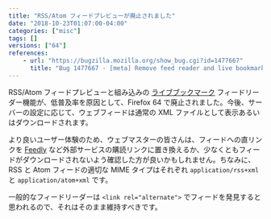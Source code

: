 ```yaml
---
title: "RSS/Atom フィードプレビューが廃止されました"
date: "2018-10-23T01:07:00-04:00"
categories: ["misc"]
tags: []
versions: ["64"]
references:
    - url: "https://bugzilla.mozilla.org/show_bug.cgi?id=1477667"
      title: "Bug 1477667 - [meta] Remove feed reader and live bookmarks support from Firefox"
---
```

RSS/Atom フィードプレビューと組み込みの [ライブブックマーク](https://support.mozilla.org/kb/live-bookmarks) フィードリーダー機能が、低普及率を原因として、Firefox 64 で廃止されました。今後、サーバーの設定に応じて、ウェブフィードは通常の XML ファイルとして表示あるいはダウンロードされます。

より良いユーザー体験のため、ウェブマスターの皆さんは、フィードへの直リンクを [Feedly](https://feedly.com/factory.html) など外部サービスの購読リンクに置き換えるか、少なくともフィードがダウンロードされないよう確認した方が良いかもしれません。ちなみに、RSS と Atom フィードの適切な MIME タイプはそれぞれ `application/rss+xml` と `application/atom+xml` です。

一般的なフィードリーダーは `<link rel="alternate">` でフィードを発見すると思われるので、それはそのまま維持すべきです。
